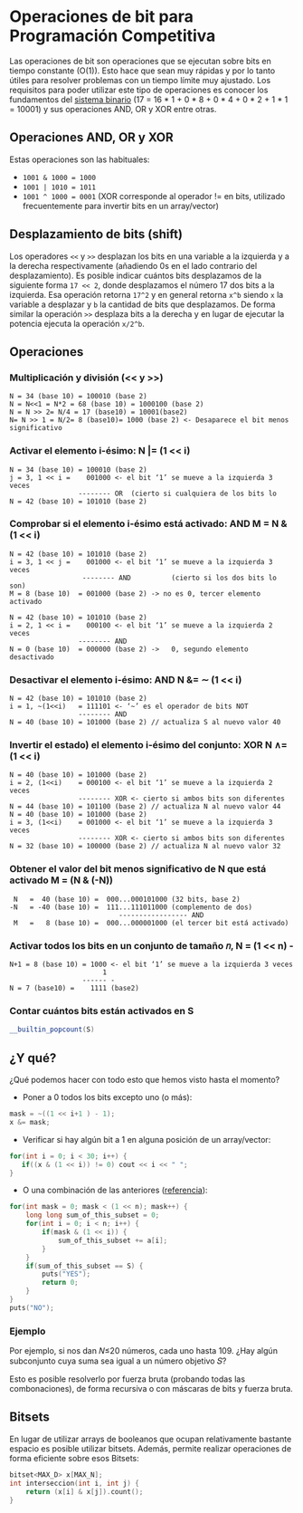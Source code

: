 # Operaciones de bit para Programación Competitiva

Las operaciones de bit son operaciones que se ejecutan sobre bits en tiempo constante (O(1)). Esto hace que sean muy rápidas y por lo tanto útiles para resolver problemas con un tiempo límite muy ajustado. Los requisitos para poder utilizar este tipo de operaciones es conocer los fundamentos del [sistema binario](https://es.wikipedia.org/wiki/Sistema_binario) (17 = 16 * 1 + 0 * 8 + 0 * 4 + 0 * 2 + 1 * 1 = 10001) y sus operaciones AND, OR y XOR entre otras.

## Operaciones AND, OR y XOR 

Estas operaciones son las habituales:

 - `1001 & 1000 = 1000` 
 - `1001 | 1010 = 1011` 
 - `1001 ^ 1000 = 0001` (XOR corresponde al operador != en bits, utilizado frecuentemente para invertir bits en un array/vector)

## Desplazamiento de bits (shift)

Los operadores `<<` y `>>` desplazan los bits en una variable a la izquierda y a la derecha respectivamente (añadiendo 0s en el lado contrario del desplazamiento). Es posible indicar cuántos bits desplazamos de la siguiente forma `17 << 2`, donde desplazamos el número 17 dos bits a la izquierda. Esa operación retorna `17^2` y en general retorna `x^b` siendo `x` la variable a desplazar y `b` la cantidad de bits que desplazamos. De forma similar la operación `>>` desplaza bits a la derecha y en lugar de ejecutar la potencia ejecuta la operación `x/2^b`.

## Operaciones

### Multiplicación y división (<< y >>)

```
N = 34 (base 10) = 100010 (base 2)
N = N<<1 = N*2 = 68 (base 10) = 1000100 (base 2) 
N = N >> 2= N/4 = 17 (base10) = 10001(base2)
N= N >> 1 = N/2= 8 (base10)= 1000 (base 2) <- Desaparece el bit menos significativo
```

### Activar el elemento i-ésimo: N |= (1 << i)

```
N = 34 (base 10) = 100010 (base 2)
j = 3, 1 << i =    001000 <- el bit ‘1’ se mueve a la izquierda 3 veces
                 -------- OR  (cierto si cualquiera de los bits lo 
N = 42 (base 10) = 101010 (base 2) 
```


### Comprobar si el elemento i-ésimo está activado: AND M = N & (1 << i)

```
N = 42 (base 10) = 101010 (base 2)
i = 3, 1 << j =    001000 <- el bit ‘1’ se mueve a la izquierda 3 veces
                  -------- AND          (cierto si los dos bits lo son)
M = 8 (base 10)  = 001000 (base 2) -> no es 0, tercer elemento activado

N = 42 (base 10) = 101010 (base 2)
i = 2, 1 << i =    000100 <- el bit ‘1’ se mueve a la izquierda 2 veces
                 -------- AND
N = 0 (base 10)  = 000000 (base 2) ->   0, segundo elemento desactivado
```

### Desactivar el elemento i-ésimo: AND N &= ∼ (1 << i)

```
N = 42 (base 10) = 101010 (base 2)
i = 1, ~(1<<i)   = 111101 <- ‘~’ es el operador de bits NOT
                 -------- AND
N = 40 (base 10) = 101000 (base 2) // actualiza S al nuevo valor 40
```

### Invertir el estado) el elemento i-ésimo del conjunto: XOR N ∧= (1 << i)

```
N = 40 (base 10) = 101000 (base 2)
i = 2, (1<<i)    = 000100 <- el bit ‘1’ se mueve a la izquierda 2 veces
                 -------- XOR <- cierto si ambos bits son diferentes
N = 44 (base 10) = 101100 (base 2) // actualiza N al nuevo valor 44
N = 40 (base 10) = 101000 (base 2)
i = 3, (1<<i)    = 001000 <- el bit ‘1’ se mueve a la izquierda 3 veces
                 -------- XOR <- cierto si ambos bits son diferentes
N = 32 (base 10) = 100000 (base 2) // actualiza N al nuevo valor 32
```

### Obtener el valor del bit menos significativo de N que está activado M = (N & (-N))

```
 N   =  40 (base 10) =  000...000101000 (32 bits, base 2)
-N   = -40 (base 10) =  111...111011000 (complemento de dos)
                           ----------------- AND
 M   =   8 (base 10) =  000...000001000 (el tercer bit está activado)
 ```
 
 
### Activar todos los bits en un conjunto de tamaño 𝑛,  N = (1 << n) - 

```
N+1 = 8 (base 10) = 1000 <- el bit ‘1’ se mueve a la izquierda 3 veces
                       1 
                  ------ -
N = 7 (base10) =    1111 (base2)
```

### Contar cuántos bits están activados en S

```c++
__builtin_popcount(S)
```
     
## ¿Y qué?

¿Qué podemos hacer con todo esto que hemos visto hasta el momento?
 - Poner a 0 todos los bits excepto uno (o más):
  ```cpp
mask = ~((1 << i+1 ) - 1);
x &= mask;
```
 - Verificar si hay algún bit a 1 en alguna posición de un array/vector: 
  ```cpp
 for(int i = 0; i < 30; i++) {
     if((x & (1 << i)) != 0) cout << i << " ";
 }
 ```
 - O una combinación de las anteriores ([referencia](https://codeforces.com/blog/entry/73490)):
```cpp
for(int mask = 0; mask < (1 << n); mask++) {
	long long sum_of_this_subset = 0;
	for(int i = 0; i < n; i++) {
		if(mask & (1 << i)) {
			sum_of_this_subset += a[i];
		}
	}
	if(sum_of_this_subset == S) {
		puts("YES");
		return 0;
	}
}
puts("NO");
```

### Ejemplo

Por ejemplo, si nos dan 𝑁≤20 números, cada uno hasta 109. ¿Hay algún subconjunto cuya suma sea igual a un número objetivo 𝑆?

Esto es posible resolverlo por fuerza bruta (probando todas las combonaciones), de forma recursiva o con máscaras de bits y fuerza bruta. 

## Bitsets

En lugar de utilizar arrays de booleanos que ocupan relativamente bastante espacio es posible utilizar bitsets. Además, permite realizar operaciones de forma eficiente sobre esos Bitsets:
```cpp
bitset<MAX_D> x[MAX_N];
int interseccion(int i, int j) {
	return (x[i] & x[j]).count();
}
```